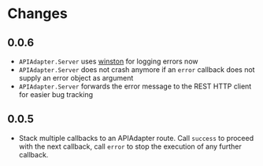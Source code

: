 # Changes
## 0.0.6
* `APIAdapter.Server` uses [winston](https://github.com/flatiron/winston) for logging errors now
* `APIAdapter.Server` does not crash anymore if an `error` callback does not supply an error object as argument
* `APIAdapter.Server` forwards the error message to the REST HTTP client for easier bug tracking

## 0.0.5
* Stack multiple callbacks to an APIAdapter route. Call `success` to proceed with the next callback, call `error` to stop the execution of any further callback.
